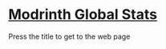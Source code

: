 # [Modrinth Global Stats](https://millenniumambiguity.github.io/modrinth-global-stats/)
Press the title to get to the web page
